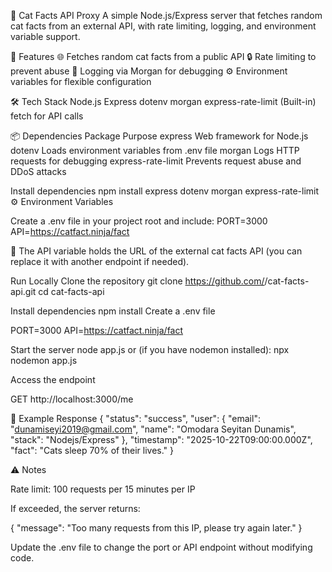 🐾 Cat Facts API Proxy
A simple Node.js/Express server that fetches random cat facts from an external API, with rate limiting, logging, and environment variable support.

🚀 Features
🌐 Fetches random cat facts from a public API
🔒 Rate limiting to prevent abuse
🧾 Logging via Morgan for debugging
⚙️ Environment variables for flexible configuration

🛠️ Tech Stack
Node.js
Express
dotenv
morgan
express-rate-limit
(Built-in) fetch for API calls

📦 Dependencies
Package Purpose
express Web framework for Node.js
dotenv Loads environment variables from .env file
morgan Logs HTTP requests for debugging
express-rate-limit Prevents request abuse and DDoS attacks

Install dependencies
npm install express dotenv morgan express-rate-limit
⚙️ Environment Variables

Create a .env file in your project root and include:
PORT=3000
API=https://catfact.ninja/fact

📝 The API variable holds the URL of the external cat facts API (you can replace it with another endpoint if needed).

Run Locally
Clone the repository
git clone https://github.com/<your-username>/cat-facts-api.git
cd cat-facts-api

Install dependencies
npm install
Create a .env file

PORT=3000
API=https://catfact.ninja/fact

Start the server
node app.js
or (if you have nodemon installed):
npx nodemon app.js

Access the endpoint

GET http://localhost:3000/me

🧪 Example Response
{
"status": "success",
"user": {
"email": "dunamiseyi2019@gmail.com",
"name": "Omodara Seyitan Dunamis",
"stack": "Nodejs/Express"
},
"timestamp": "2025-10-22T09:00:00.000Z",
"fact": "Cats sleep 70% of their lives."
}

⚠️ Notes

Rate limit: 100 requests per 15 minutes per IP

If exceeded, the server returns:

{
"message": "Too many requests from this IP, please try again later."
}

Update the .env file to change the port or API endpoint without modifying code.
